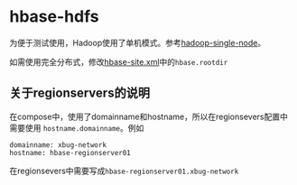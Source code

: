 # hbase-hdfs

为便于测试使用，Hadoop使用了单机模式。参考[hadoop-single-node](../hadoop-single-node)。

如需使用完全分布式，修改[hbase-site.xml](./hbase-1.3.1/conf/hbase-site.xml)中的`hbase.rootdir`


## 关于regionservers的说明
在compose中，使用了domainname和hostname，所以在regionsevers配置中需要使用 `hostname.domainname`。例如

```
domainname: xbug-network
hostname: hbase-regionserver01
```
在regionsevers中需要写成`hbase-regionserver01.xbug-network`
